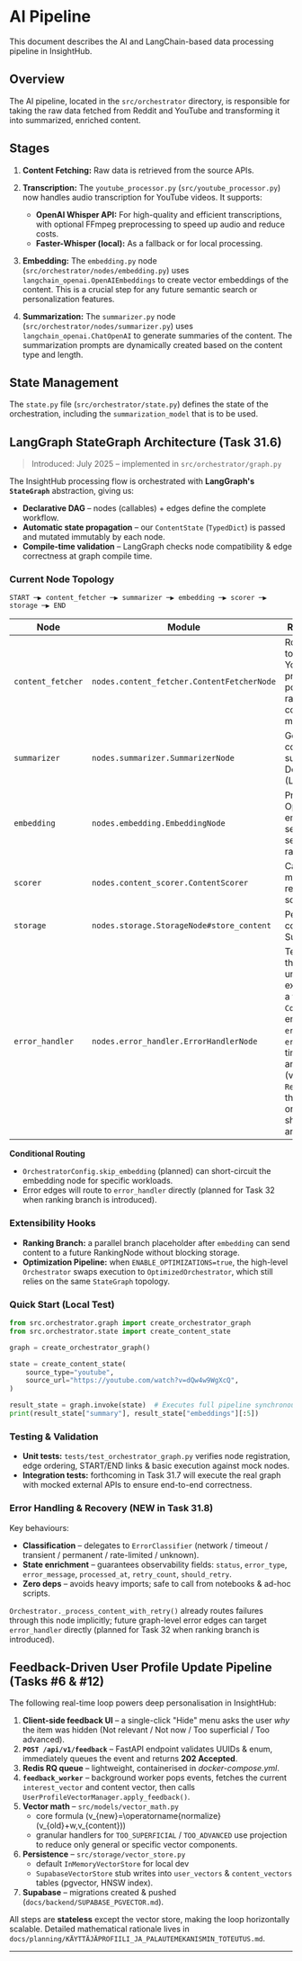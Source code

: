 # AI Pipeline

This document describes the AI and LangChain-based data processing pipeline in InsightHub.

## Overview

The AI pipeline, located in the `src/orchestrator` directory, is responsible for taking the raw data fetched from Reddit and YouTube and transforming it into summarized, enriched content.

## Stages

1.  **Content Fetching:** Raw data is retrieved from the source APIs.

2.  **Transcription:** The `youtube_processor.py` (`src/youtube_processor.py`) now handles audio transcription for YouTube videos. It supports:
    -   **OpenAI Whisper API:** For high-quality and efficient transcriptions, with optional FFmpeg preprocessing to speed up audio and reduce costs.
    -   **Faster-Whisper (local):** As a fallback or for local processing.

3.  **Embedding:** The `embedding.py` node (`src/orchestrator/nodes/embedding.py`) uses `langchain_openai.OpenAIEmbeddings` to create vector embeddings of the content. This is a crucial step for any future semantic search or personalization features.

4.  **Summarization:** The `summarizer.py` node (`src/orchestrator/nodes/summarizer.py`) uses `langchain_openai.ChatOpenAI` to generate summaries of the content. The summarization prompts are dynamically created based on the content type and length.

## State Management

The `state.py` file (`src/orchestrator/state.py`) defines the state of the orchestration, including the `summarization_model` that is to be used.

## LangGraph **StateGraph** Architecture (Task 31.6)

> Introduced: July 2025 – implemented in `src/orchestrator/graph.py`

The InsightHub processing flow is orchestrated with **LangGraph's `StateGraph`** abstraction, giving us:

* **Declarative DAG** – nodes (callables) + edges define the complete workflow.
* **Automatic state propagation** – our `ContentState` (`TypedDict`) is passed and mutated immutably by each node.
* **Compile-time validation** – LangGraph checks node compatibility & edge correctness at graph compile time.

### Current Node Topology

```
START ─▶ content_fetcher ─▶ summarizer ─▶ embedding ─▶ scorer ─▶ storage ─▶ END
```

| Node | Module | Responsibility |
|------|--------|----------------|
| `content_fetcher` | `nodes.content_fetcher.ContentFetcherNode` | Routes fetching to YouTube/Reddit processors and populates raw/processed content & metadata. |
| `summarizer` | `nodes.summarizer.SummarizerNode` | Generates concise summary using DeepSeek V3 (LLM). |
| `embedding` | `nodes.embedding.EmbeddingNode` | Produces OpenAI vector embeddings for semantic search & ranking. |
| `scorer` | `nodes.content_scorer.ContentScorer` | Calculates multi-factor relevance score. |
| `storage` | `nodes.storage.StorageNode#store_content` | Persists final content to Supabase. |
| `error_handler` | `nodes.error_handler.ErrorHandlerNode` | Terminal node that converts uncaught exceptions into a **failed** `ContentState`, enriches it with `error_type`, `error_message`, timestamps, and decides (via `RetryManager`) if the orchestrator should attempt another retry. |

**Conditional Routing**

* `OrchestratorConfig.skip_embedding` (planned) can short-circuit the embedding node for specific workloads.
* Error edges will route to `error_handler` directly (planned for Task 32 when ranking branch is introduced).

### Extensibility Hooks

* **Ranking Branch:** a parallel branch placeholder after `embedding` can send content to a future RankingNode without blocking storage.
* **Optimization Pipeline:** when `ENABLE_OPTIMIZATIONS=true`, the high-level `Orchestrator` swaps execution to `OptimizedOrchestrator`, which still relies on the same `StateGraph` topology.

### Quick Start (Local Test)

```python
from src.orchestrator.graph import create_orchestrator_graph
from src.orchestrator.state import create_content_state

graph = create_orchestrator_graph()

state = create_content_state(
    source_type="youtube",
    source_url="https://youtube.com/watch?v=dQw4w9WgXcQ",
)

result_state = graph.invoke(state)  # Executes full pipeline synchronously
print(result_state["summary"], result_state["embeddings"][:5])
```

### Testing & Validation

* **Unit tests:** `tests/test_orchestrator_graph.py` verifies node registration, edge ordering, START/END links & basic execution against mock nodes.
* **Integration tests:** forthcoming in Task 31.7 will execute the real graph with mocked external APIs to ensure end-to-end correctness.

### Error Handling & Recovery (NEW in Task 31.8)

Key behaviours:

* **Classification** – delegates to `ErrorClassifier` (network / timeout / transient / permanent / rate-limited / unknown).
* **State enrichment** – guarantees observability fields: `status`, `error_type`, `error_message`, `processed_at`, `retry_count`, `should_retry`.
* **Zero deps** – avoids heavy imports; safe to call from notebooks & ad-hoc scripts.

`Orchestrator._process_content_with_retry()` already routes failures through this node implicitly; future graph-level error edges can target `error_handler` directly (planned for Task 32 when ranking branch is introduced).

## Feedback-Driven User Profile Update Pipeline (Tasks #6 & #12)

The following real-time loop powers deep personalisation in InsightHub:

1. **Client-side feedback UI** – a single-click "Hide" menu asks the user *why* the item was hidden (Not relevant / Not now / Too superficial / Too advanced).
2. **`POST /api/v1/feedback`** – FastAPI endpoint validates UUIDs & enum, immediately queues the event and returns **202 Accepted**.
3. **Redis RQ queue** – lightweight, containerised in *docker-compose.yml*.
4. **`feedback_worker`** – background worker pops events, fetches the current `interest_vector` and content vector, then calls `UserProfileVectorManager.apply_feedback()`.
5. **Vector math** – `src/models/vector_math.py`
   * core formula  \(v_{new}=\operatorname{normalize}(v_{old}+w\,v_{content})\)
   * granular handlers for `TOO_SUPERFICIAL` / `TOO_ADVANCED` use projection to reduce only general or specific vector components.
6. **Persistence** – `src/storage/vector_store.py`
   * default `InMemoryVectorStore` for local dev
   * `SupabaseVectorStore` stub writes into `user_vectors` & `content_vectors` tables (pgvector, HNSW index).
7. **Supabase** – migrations created & pushed (`docs/backend/SUPABASE_PGVECTOR.md`).

All steps are **stateless** except the vector store, making the loop horizontally scalable. Detailed mathematical rationale lives in `docs/planning/KÄYTTÄJÄPROFIILI_JA_PALAUTEMEKANISMIN_TOTEUTUS.md`.

---
